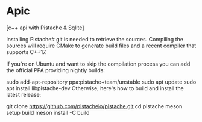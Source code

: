 # Apic
[c++ api with Pistache & Sqlite]

Installing Pistache#
git is needed to retrieve the sources. Compiling the sources will require CMake to generate build files and a recent compiler that supports C++17.

If you're on Ubuntu and want to skip the compilation process you can add the official PPA providing nightly builds:

sudo add-apt-repository ppa:pistache+team/unstable
sudo apt update
sudo apt install libpistache-dev
Otherwise, here's how to build and install the latest release:

git clone https://github.com/pistacheio/pistache.git
cd pistache
meson setup build
meson install -C build
